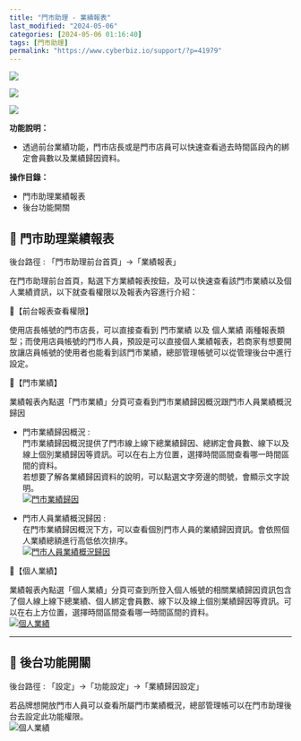 ```yaml
---
title: "門市助理 - 業績報表"
last_modified: "2024-05-06"
categories: [2024-05-06 01:16:40]
tags: [門市助理]
permalink: "https://www.cyberbiz.io/support/?p=41979"
---
```


![](https://www.cyberbiz.io/support/wp-content/uploads/適用站別.png)

[![](https://www.cyberbiz.io/support/wp-content/uploads/台灣站.png)](https://www.cyberbiz.io/support/?page_id=2490)

[![](https://www.cyberbiz.io/support/wp-content/uploads/門市助理.png)](https://www.cyberbiz.io/support/?page_id=42126)

**功能說明：**  

* 透過前台業績功能，門市店長或是門市店員可以快速查看過去時間區段內的綁定會員數以及業績歸因資料。

**操作目錄：**

* 門市助理業績報表
* 後台功能開關

## 📌 門市助理業績報表


後台路徑 : 「門市助理前台首頁」→「業績報表」  


在門市助理前台首頁，點選下方業績報表按鈕，及可以快速查看該門市業績以及個人業績資訊，以下就查看權限以及報表內容進行介紹：




📍【前台報表查看權限】

使用店長帳號的門市店長，可以直接查看到 門市業績 以及 個人業績
兩種報表類型；而使用店員帳號的門市人員，預設是可以直接個人業績報表，若商家有想要開放讓店員帳號的使用者也能看到該門市業績，總部管理帳號可以從管理後台中進行設定。  



📍【門市業績】

業績報表內點選「門市業績」分頁可查看到門市業績歸因概況跟門市人員業績概況歸因

* 門市業績歸因概況 :   
門市業績歸因概況提供了門市線上線下總業績歸因、總綁定會員數、線下以及線上個別業績歸因等資訊。可以在右上方位置，選擇時間區間查看哪一時間區間的資料。  
若想要了解各業績歸因資料的說明，可以點選文字旁邊的問號，會顯示文字說明。  
[![門市業績歸因](https://www.cyberbiz.io/support/wp-content/uploads/門市助理-業績報表table01.png)](https://www.cyberbiz.io/support/wp-content/uploads/門市助理-業績報表table01.png)




* 門市人員業績概況歸因 :   
在門市業績歸因概況下方，可以查看個別門市人員的業績歸因資訊。會依照個人業績總額進行高低依次排序。  
[![門市人員業績概況歸因](https://www.cyberbiz.io/support/wp-content/uploads/門市助理-業績報表table02.png)](https://www.cyberbiz.io/support/wp-content/uploads/門市助理-業績報表table02.png)



📍【個人業績】

業績報表內點選「個人業績」分頁可查到所登入個人帳號的相關業績歸因資訊包含了個人線上線下總業績、個人綁定會員數、線下以及線上個別業績歸因等資訊。可以在右上方位置，選擇時間區間查看哪一時間區間的資料。  
[![個人業績](https://www.cyberbiz.io/support/wp-content/uploads/門市助理-業績報表table03.png)](https://www.cyberbiz.io/support/wp-content/uploads/門市助理-業績報表table03.png)

* * *

## 📌 後台功能開關


後台路徑 :  「設定」→「功能設定」→「業績歸因設定」  

若品牌想開放門市人員可以查看所屬門市業績概況，總部管理帳可以在門市助理後台去設定此功能權限。  
![個人業績](https://www.cyberbiz.io/support/wp-content/uploads/門市助理-業績報表table04.png)

